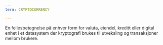 ```yaml
---
term: CRYPTOCURRENCY

---
```

En fellesbetegnelse på enhver form for valuta, eiendel, kreditt eller digital enhet i et datasystem der kryptografi brukes til utveksling og transaksjoner mellom brukere.